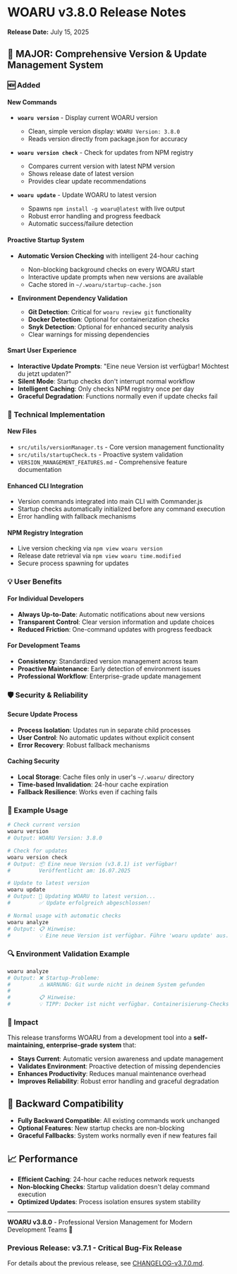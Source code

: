 # WOARU v3.8.0 Release Notes
**Release Date:** July 15, 2025

## 🚀 MAJOR: Comprehensive Version & Update Management System

### 🆕 Added

#### **New Commands**
- **`woaru version`** - Display current WOARU version
  - Clean, simple version display: `WOARU Version: 3.8.0`
  - Reads version directly from package.json for accuracy

- **`woaru version check`** - Check for updates from NPM registry
  - Compares current version with latest NPM version
  - Shows release date of latest version
  - Provides clear update recommendations

- **`woaru update`** - Update WOARU to latest version
  - Spawns `npm install -g woaru@latest` with live output
  - Robust error handling and progress feedback
  - Automatic success/failure detection

#### **Proactive Startup System**
- **Automatic Version Checking** with intelligent 24-hour caching
  - Non-blocking background checks on every WOARU start
  - Interactive update prompts when new versions are available
  - Cache stored in `~/.woaru/startup-cache.json`

- **Environment Dependency Validation**
  - **Git Detection**: Critical for `woaru review git` functionality
  - **Docker Detection**: Optional for containerization checks
  - **Snyk Detection**: Optional for enhanced security analysis
  - Clear warnings for missing dependencies

#### **Smart User Experience**
- **Interactive Update Prompts**: "Eine neue Version ist verfügbar! Möchtest du jetzt updaten?"
- **Silent Mode**: Startup checks don't interrupt normal workflow
- **Intelligent Caching**: Only checks NPM registry once per day
- **Graceful Degradation**: Functions normally even if update checks fail

### 🔧 Technical Implementation

#### **New Files**
- `src/utils/versionManager.ts` - Core version management functionality
- `src/utils/startupCheck.ts` - Proactive system validation
- `VERSION_MANAGEMENT_FEATURES.md` - Comprehensive feature documentation

#### **Enhanced CLI Integration**
- Version commands integrated into main CLI with Commander.js
- Startup checks automatically initialized before any command execution
- Error handling with fallback mechanisms

#### **NPM Registry Integration**
- Live version checking via `npm view woaru version`
- Release date retrieval via `npm view woaru time.modified`
- Secure process spawning for updates

### 💡 User Benefits

#### **For Individual Developers**
- **Always Up-to-Date**: Automatic notifications about new versions
- **Transparent Control**: Clear version information and update choices
- **Reduced Friction**: One-command updates with progress feedback

#### **For Development Teams**
- **Consistency**: Standardized version management across team
- **Proactive Maintenance**: Early detection of environment issues
- **Professional Workflow**: Enterprise-grade update management

### 🛡️ Security & Reliability

#### **Secure Update Process**
- **Process Isolation**: Updates run in separate child processes
- **User Control**: No automatic updates without explicit consent
- **Error Recovery**: Robust fallback mechanisms

#### **Caching Security**
- **Local Storage**: Cache files only in user's `~/.woaru/` directory
- **Time-based Invalidation**: 24-hour cache expiration
- **Fallback Resilience**: Works even if caching fails

### 🎯 Example Usage

```bash
# Check current version
woaru version
# Output: WOARU Version: 3.8.0

# Check for updates
woaru version check
# Output: 📦 Eine neue Version (v3.8.1) ist verfügbar!
#         Veröffentlicht am: 16.07.2025

# Update to latest version
woaru update
# Output: 🚀 Updating WOARU to latest version...
#         ✅ Update erfolgreich abgeschlossen!

# Normal usage with automatic checks
woaru analyze
# Output: 📋 Hinweise:
#         💡 Eine neue Version ist verfügbar. Führe 'woaru update' aus.
```

### 🔍 Environment Validation Example

```bash
woaru analyze
# Output: ❌ Startup-Probleme:
#         ⚠️ WARNUNG: Git wurde nicht in deinem System gefunden
#         
#         📋 Hinweise:
#         💡 TIPP: Docker ist nicht verfügbar. Containerisierung-Checks werden übersprungen.
```

### 🚀 Impact

This release transforms WOARU from a development tool into a **self-maintaining, enterprise-grade system** that:
- **Stays Current**: Automatic version awareness and update management
- **Validates Environment**: Proactive detection of missing dependencies
- **Enhances Productivity**: Reduces manual maintenance overhead
- **Improves Reliability**: Robust error handling and graceful degradation

## 🔄 Backward Compatibility

- **Fully Backward Compatible**: All existing commands work unchanged
- **Optional Features**: New startup checks are non-blocking
- **Graceful Fallbacks**: System works normally even if new features fail

## 📈 Performance

- **Efficient Caching**: 24-hour cache reduces network requests
- **Non-blocking Checks**: Startup validation doesn't delay command execution
- **Optimized Updates**: Process isolation ensures system stability

---

**WOARU v3.8.0** - Professional Version Management for Modern Development Teams 🚀

### Previous Release: v3.7.1 - Critical Bug-Fix Release
For details about the previous release, see [CHANGELOG-v3.7.0.md](CHANGELOG-v3.7.0.md).